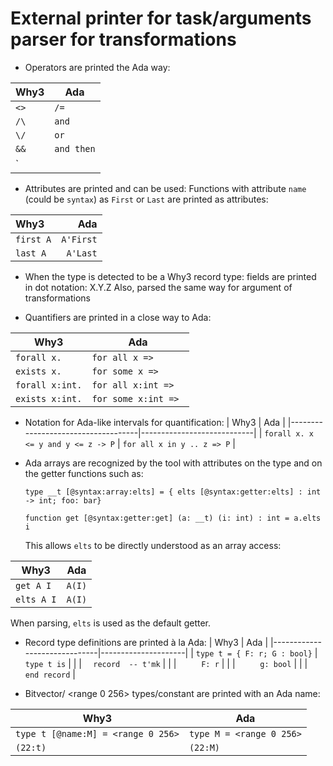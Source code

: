 External printer for task/arguments parser for transformations
==============================================================

* Operators are printed the Ada way:

| Why3 | Ada        |
|------|------------|
| `<>` | `/=`       |
| `/\` | `and`      |
| `\/` | `or`       |
| `&&` | `and then` |
| `||` | `or else`  |

* Attributes are printed and can be used:
  Functions with attribute `name` (could be `syntax`) as `First` or `Last` are
  printed as attributes:

| Why3      | Ada       |
|:----------|----------:|
| `first A` | `A'First` |
| `last A`  | `A'Last`  |

* When the type is detected to be a Why3 record type: fields are printed in dot
  notation: X.Y.Z
  Also, parsed the same way for argument of transformations

* Quantifiers are printed in a close way to Ada:

| Why3            | Ada                  |
|-----------------|----------------------|
| `forall x.`     | `for all x => `      |
| `exists x.`     | `for some x => `     |
| `forall x:int.` | `for all x:int => `  |
| `exists x:int.` | `for some x:int => ` |

* Notation for Ada-like intervals for quantification:
| Why3                               | Ada                        |
|------------------------------------|----------------------------|
| `forall x. x <= y and y <= z -> P` | `for all x in y .. z => P` |

* Ada arrays are recognized by the tool with attributes on the type and on the
  getter functions such as:

  `type __t [@syntax:array:elts] = { elts [@syntax:getter:elts] : int -> int; foo: bar}`

  `function get [@syntax:getter:get] (a: __t) (i: int) : int = a.elts i`

  This allows `elts` to be directly understood as an array access:

| Why3       | Ada    |
|------------|--------|
| `get A I`  | `A(I)` |
| `elts A I` | `A(I)` |


  When parsing, `elts` is used as the default getter.


* Record type definitions are printed à la Ada:
| Why3                         | Ada                 |
|------------------------------|---------------------|
| `type t = { F: r; G : bool}` | `type t is`         |
|                              | `  record  -- t'mk` |
|                              | `     F: r`         |
|                              | `     g: bool`      |
|                              | `  end record`      |


* Bitvector/ <range 0 256> types/constant are printed with an Ada name:

| Why3                               | Ada                      |
|------------------------------------|--------------------------|
| `type t [@name:M] = <range 0 256>` | `type M = <range 0 256>` |
| `(22:t)`                           | `(22:M)`                 |
